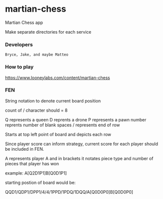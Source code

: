# martian-chess

Martian Chess app

Make separate directories for each service

### Developers

`Bryce, Jake, and maybe Matteo`

### How to play

https://www.looneylabs.com/content/martian-chess

### FEN
String notation to denote current board position

count of / character should = 8

Q represents a queen
D reprents a drone
P represents a pawn
number reprents number of blank spaces
/ represents end of row


Starts at top left point of board and depicts each row

Since player score can inform strategy, current score for each player should be included in FEN. 

A represents player A and in brackets it notates piece type and number of pieces that player has won

example:
A[Q2D1P1]B[Q0D1P1]

starting postion of board would be:

QQD1/QDP1/DPP1/4/4/1PPD/1PDQ/1DQQ/A[Q0D0P0]B[Q0D0P0]